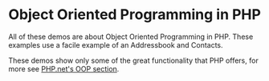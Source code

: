 # Object Oriented Programming in PHP

All of these demos are about Object Oriented Programming in PHP. These examples use a facile example of an Addressbook and Contacts. 

These demos show only some of the great functionality that PHP offers, for more see  [PHP.net's OOP section](http://php.net/manual/en/language.oop5.php).